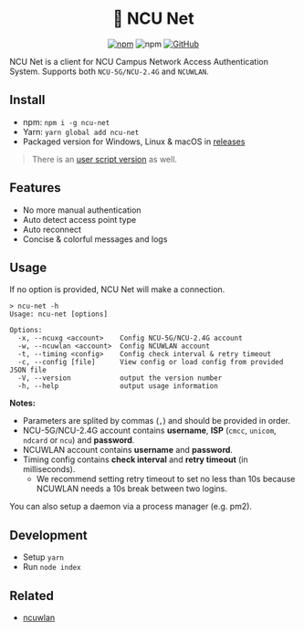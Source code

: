 <h1 align="center">📶 NCU Net</h1>

<div align="center">
  
  [![npm](https://img.shields.io/npm/v/ncu-net.svg?style=for-the-badge)](https://npm.im/ncu-net)
  ![npm](https://img.shields.io/npm/dt/ncu-net.svg?style=for-the-badge)
  [![GitHub](https://img.shields.io/github/license/kidonng/ncu-net.svg?style=for-the-badge)](./LICENSE)
  
</div>

NCU Net is a client for NCU Campus Network Access Authentication System. Supports both `NCU-5G/NCU-2.4G` and `NCUWLAN`.

## Install

- npm: `npm i -g ncu-net`
- Yarn: `yarn global add ncu-net`
- Packaged version for Windows, Linux & macOS in [releases](../../releases)

> There is an [user script version](https://github.com/kidonng/cherry/tree/master/scripts#ncu-net) as well.

## Features

- No more manual authentication
- Auto detect access point type
- Auto reconnect
- Concise & colorful messages and logs

## Usage

If no option is provided, NCU Net will make a connection.

```
> ncu-net -h
Usage: ncu-net [options]

Options:
  -x, --ncuxg <account>    Config NCU-5G/NCU-2.4G account
  -w, --ncuwlan <account>  Config NCUWLAN account
  -t, --timing <config>    Config check interval & retry timeout
  -c, --config [file]      View config or load config from provided JSON file
  -V, --version            output the version number
  -h, --help               output usage information
```

**Notes:**

- Parameters are splited by commas (`,`) and should be provided in order.
- NCU-5G/NCU-2.4G account contains **username**, **ISP** (`cmcc`, `unicom`, `ndcard` or `ncu`) and **password**.
- NCUWLAN account contains **username** and **password**.
- Timing config contains **check interval** and **retry timeout** (in milliseconds).
  - We recommend setting retry timeout to set no less than 10s because NCUWLAN needs a 10s break between two logins.

You can also setup a daemon via a process manager (e.g. pm2).

## Development

- Setup `yarn`
- Run `node index`

## Related

- [ncuwlan](https://github.com/maoyuqing/ncuwlan)
